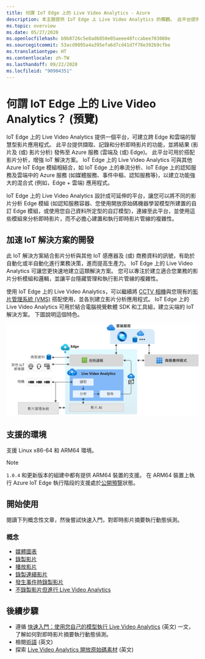 ```yaml
---
title: 何謂 IoT Edge 上的 Live Video Analytics - Azure
description: 本主題提供 IoT Edge 上 Live Video Analytics 的概觀。 此平台提供的功能，可讓您用於增強 IoT 解決方案。 例如，擷取、錄製、分析即時影片，並將結果 (影片及 (或) 影片分析) 發佈至 Azure 服務。
ms.topic: overview
ms.date: 05/27/2020
ms.openlocfilehash: b9b8726c5e8ad6850e05aeee48fccabee703080e
ms.sourcegitcommit: 53acd9895a4a395efa6d7cd41d7f78e392b9cfbe
ms.translationtype: HT
ms.contentlocale: zh-TW
ms.lasthandoff: 09/22/2020
ms.locfileid: "90904351"
---
```

# <a name="what-is-live-video-analytics-on-iot-edge-preview"></a>何謂 IoT Edge 上的 Live Video Analytics？ (預覽)

IoT Edge 上的 Live Video Analytics 提供一個平台，可建立跨 Edge 和雲端的智慧型影片應用程式。 此平台提供擷取、記錄和分析即時影片的功能，並將結果 (影片及 (或) 影片分析) 發佈至 Azure 服務 (雲端及 (或) Edge)。 此平台可用於搭配影片分析，增強 IoT 解決方案。 IoT Edge 上的 Live Video Analytics 可與其他 Azure IoT Edge 模組相結合，如 IoT Edge 上的串流分析、IoT Edge 上的認知服務及雲端中的 Azure 服務 (如媒體服務、事件中樞、認知服務等)，以建立功能強大的混合式 (例如，Edge + 雲端) 應用程式。

IoT Edge 上的 Live Video Analytics 設計成可延伸的平台，讓您可以將不同的影片分析 Edge 模組 (如認知服務容器、您使用開放原始碼機器學習模型所建置的自訂 Edge 模組，或使用您自己資料所定型的自訂模型)，連線至此平台，並使用這些模組來分析即時影片，而不必擔心建置和執行即時影片管線的複雜性。

## <a name="accelerate-iot-solutions-development"></a>加速 IoT 解決方案的開發 

此 IoT 解決方案結合影片分析與其他 IoT 感應器及 (或) 商務資料的訊號，有助於自動化或半自動化進行業務決策，進而提高生產力。 IoT Edge 上的 Live Video Analytics 可讓您更快速地建立這類解決方案。 您可以專注於建立適合您業務的影片分析模組和邏輯，並讓平台隱藏管理和執行影片管線的複雜性。

使用 IoT Edge 上的 Live Video Analytics，可以繼續將 [CCTV 相機](https://en.wikipedia.org/wiki/Closed-circuit_television_camera)與您現有的[影片管理系統 (VMS)](https://en.wikipedia.org/wiki/Video_management_system) 搭配使用，並各別建立影片分析應用程式。 IoT Edge 上的 Live Video Analytics 可用於結合電腦視覺軟體 SDK 和工具組，建立尖端的 IoT 解決方案。 下圖說明這個特色。

![在 IoT Edge 上使用 Live Video Analytics 開發 IoT 解決方案](./media/overview/product-diagram.svg)

## <a name="supported-environments"></a>支援的環境

支援 Linux x86-64 和 ARM64 環境。
> [!NOTE]
> `1.0.4` 和更新版本的組建中都有提供 ARM64 裝置的支援。
> 在 ARM64 裝置上執行 Azure IoT Edge 執行階段的支援處於[公開預覽](https://azure.microsoft.com/support/legal/preview-supplemental-terms/)狀態。

## <a name="get-started"></a>開始使用

閱讀下列概念性文章，然後嘗試快速入門，對即時影片摘要執行動態偵測。

### <a name="concepts"></a>概念

* [媒體圖表](media-graph-concept.md)
* [錄製影片](video-recording-concept.md)
* [播放影片](video-playback-concept.md)
* [錄製連續影片](continuous-video-recording-concept.md)
* [發生事件時錄製影片](event-based-video-recording-concept.md)
* [不錄製影片但進行 Live Video Analytics](analyze-live-video-concept.md)

## <a name="next-steps"></a>後續步驟

* 遵循 [快速入門：使用您自己的模型執行 Live Video Analytics](use-your-model-quickstart.md) (英文) 一文，了解如何對即時影片摘要執行動態偵測。
* 檢閱[術語](terminology.md) (英文)
* 探索 [Live Video Analytics 開放原始碼素材](https://github.com/Azure/live-video-analytics) (英文)

